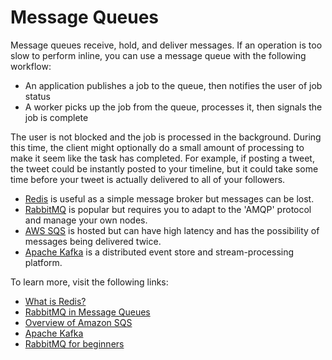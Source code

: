 # Message Queues

Message queues receive, hold, and deliver messages. If an operation is too slow to perform inline, you can use a message queue with the following workflow:

- An application publishes a job to the queue, then notifies the user of job status
- A worker picks up the job from the queue, processes it, then signals the job is complete

The user is not blocked and the job is processed in the background. During this time, the client might optionally do a small amount of processing to make it seem like the task has completed. For example, if posting a tweet, the tweet could be instantly posted to your timeline, but it could take some time before your tweet is actually delivered to all of your followers.

- [Redis](https://redis.io/) is useful as a simple message broker but messages can be lost.
- [RabbitMQ](https://www.rabbitmq.com/) is popular but requires you to adapt to the 'AMQP' protocol and manage your own nodes.
- [AWS SQS](https://aws.amazon.com/sqs/) is hosted but can have high latency and has the possibility of messages being delivered twice.
- [Apache Kafka](https://kafka.apache.org/) is a distributed event store and stream-processing platform.

To learn more, visit the following links:

- [What is Redis?](https://redis.io/)
- [RabbitMQ in Message Queues](https://www.rabbitmq.com/)
- [Overview of Amazon SQS](https://aws.amazon.com/sqs/)
- [Apache Kafka](https://kafka.apache.org/)
- [RabbitMQ for beginners](https://www.cloudamqp.com/blog/part1-rabbitmq-for-beginners-what-is-rabbitmq.html)